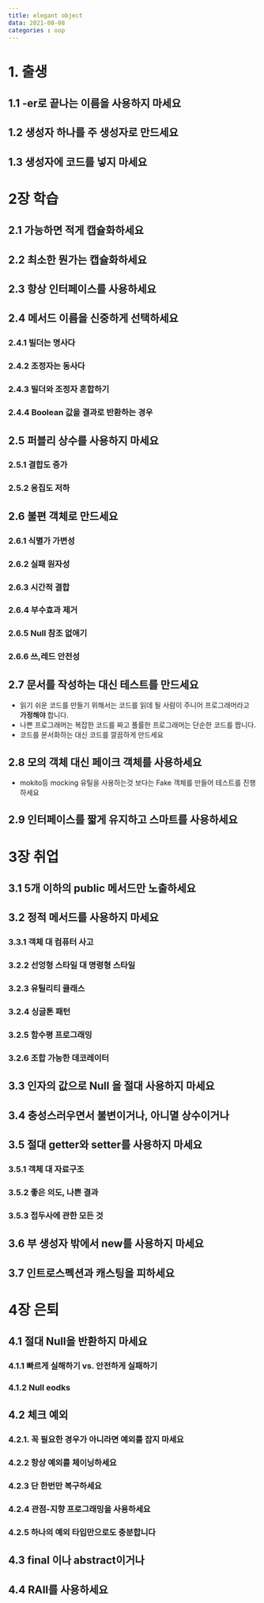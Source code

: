 ```yaml
---
title: elegant object
data: 2021-08-08
categories : oop
---
```


# 1. 출생
## 1.1 -er로 끝나는 이름을 사용하지 마세요
## 1.2 생성자 하나를 주 생성자로 만드세요
## 1.3 생성자에 코드를 넣지 마세요

# 2장 학습
## 2.1 가능하면 적게 캡슐화하세요
## 2.2 최소한 뭔가는 캡슐화하세요
## 2.3 항상 인터페이스를 사용하세요
## 2.4 메서드 이름을 신중하게 선택하세요
### 2.4.1 빌더는 명사다
### 2.4.2 조정자는 동사다
### 2.4.3 빌더와 조정자 혼합하기
### 2.4.4 Boolean 값을 결과로 반환하는 경우
## 2.5 퍼블리 상수를 사용하지 마세요
### 2.5.1 결합도 증가
### 2.5.2 응집도 저하
## 2.6 불편 객체로 만드세요
### 2.6.1 식별가 가변성
### 2.6.2 실패 원자성
### 2.6.3 시간적 결합
### 2.6.4 부수효과 제거
### 2.6.5 Null 참조 없애기
### 2.6.6 쓰,레드 안전성
## 2.7 문서를 작성하는 대신 테스트를 만드세요
- 읽기 쉬운 코드를 만들기 위해서는 코드를 읽데 될 사람이 주니어 프로그래머라고 __가정해야__ 합니다.
- 나쁜 프로그래머는 복잡한 코드를 짜고 풀률한 프로그래머는 단순한 코드를 짭니다.
- 코드를 문서화하는 대신 코드를 깔끔하게 만드세요
## 2.8 모의 객체 대신 페이크 객체를 사용하세요
- mokito등 mocking 유틸을 사용하는것 보다는 Fake 객체를 만들어 테스트를 진행하세요
## 2.9 인터페이스를 짧게 유지하고 스마트를 사용하세요

# 3장 취업
## 3.1 5개 이하의 public 메서드만 노출하세요
## 3.2 정적 메서드를 사용하지 마세요
### 3.3.1 객체 대 컴퓨터 사고
### 3.2.2 선엉형 스타일 대 명령형 스타일
### 3.2.3 유틸리티 클래스
### 3.2.4 싱글톤 패턴
### 3.2.5 함수평 프로그래밍 
### 3.2.6 조합 가능한 데코레이터
## 3.3 인자의 값으로 Null 을 절대 사용하지 마세요
## 3.4 충성스러우면서 불변이거나, 아니멸 상수이거나
## 3.5 절대 getter와 setter를 사용하지 마세요
### 3.5.1 객체 대 자료구조
### 3.5.2 좋은 의도, 나쁜 결과
### 3.5.3 접두사에 관한 모든 것
## 3.6 부 생성자 밖에서 new를 사용하지 마세요
## 3.7 인트로스펙션과 캐스팅을 피하세요

# 4장 은퇴
## 4.1 절대 Null을 반환하지 마세요
### 4.1.1 빠르게 실해하기 vs. 안전하게 실패하기
### 4.1.2 Null eodks
## 4.2 체크 예외
### 4.2.1. 꼭 필요한 경우가 아니라면 예외를 잡지 마세요
### 4.2.2 항상 예외를 체이닝하세요
### 4.2.3 단 한번만 복구하세요
### 4.2.4 관점-지향 프로그래밍을 사용하세요
### 4.2.5 하나의 예외 타입만으로도 충분합니다
## 4.3 final 이나 abstract이거나
## 4.4 RAII를 사용하세요

